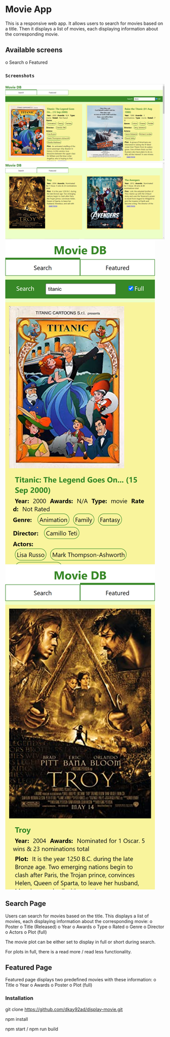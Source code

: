 # Movie App

This is a responsive web app. It allows users to search for movies based on a title. Then it displays a list of movies, each displaying information about the corresponding movie.

## Available screens

o Search
o Featured

### `Screenshots`

![Search Page on Desktop](public/screenshots/Search%20page_desktop.png)
![Featured Page on Desktop](public/screenshots/Featured%20page_desktop.png)
![Search Page on iPhone 12 Pro](<public/screenshots/Search%20page%20(iPhone%2012%20Pro).png>)
![Featured Page on iPhone 12 Pro](<public/screenshots/Featured%20page(iPhone%2012%20Pro).png>)

## Search Page

Users can search for movies based on the title. This displays a list of movies, each displaying information about the corresponding movie:
o Poster
o Title (Released)
o Year
o Awards
o Type
o Rated
o Genre
o Director
o Actors
o Plot (full)

The movie plot can be either set to display in full or short during search.

For plots in full, there is a read more / read less functionality.

## Featured Page

Featured page displays two predefined movies with these information:
o Title
o Year
o Awards
o Poster
o Plot (full)

### Installation

git clone https://github.com/dkay92ad/display-movie.git

npm install

npm start / npm run build
